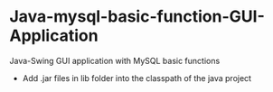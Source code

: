 # Java-mysql-basic-function-GUI-Application
Java-Swing GUI application with MySQL basic functions

* Add .jar files in lib folder into the classpath of the java project
